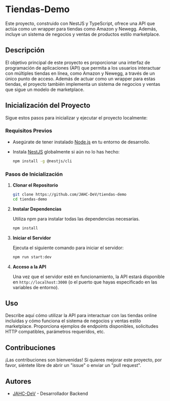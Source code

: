 # Tiendas-Demo

Este proyecto, construido con NestJS y TypeScript, ofrece una API que actúa como un wrapper para tiendas como Amazon y Newegg. Además, incluye un sistema de negocios y ventas de productos estilo marketplace.

## Descripción

El objetivo principal de este proyecto es proporcionar una interfaz de programación de aplicaciones (API) que permita a los usuarios interactuar con múltiples tiendas en línea, como Amazon y Newegg, a través de un único punto de acceso. Además de actuar como un wrapper para estas tiendas, el proyecto también implementa un sistema de negocios y ventas que sigue un modelo de marketplace.

## Inicialización del Proyecto

Sigue estos pasos para inicializar y ejecutar el proyecto localmente:

### Requisitos Previos

- Asegúrate de tener instalado [Node.js](https://nodejs.org/) en tu entorno de desarrollo.
- Instala [NestJS](https://nestjs.com/) globalmente si aún no lo has hecho:

    ```bash
    npm install -g @nestjs/cli
    ```

### Pasos de Inicialización

1. **Clonar el Repositorio**

    ```bash
    git clone https://github.com/JAHC-DeV/tiendas-demo
    cd tiendas-demo
    ```

2. **Instalar Dependencias**

    Utiliza npm para instalar todas las dependencias necesarias.

    ```bash
    npm install
    ```

3. **Iniciar el Servidor**

    Ejecuta el siguiente comando para iniciar el servidor:

    ```bash
    npm run start:dev
    ```

4. **Acceso a la API**

    Una vez que el servidor esté en funcionamiento, la API estará disponible en `http://localhost:3000` (o el puerto que hayas especificado en las variables de entorno).

## Uso

Describe aquí cómo utilizar la API para interactuar con las tiendas online incluidas y cómo funciona el sistema de negocios y ventas estilo marketplace. Proporciona ejemplos de endpoints disponibles, solicitudes HTTP compatibles, parámetros requeridos, etc.

## Contribuciones

¡Las contribuciones son bienvenidas! Si quieres mejorar este proyecto, por favor, siéntete libre de abrir un "issue" o enviar un "pull request".

## Autores

- [JAHC-DeV](https://github.com/JAHC-DeV) - Desarrollador Backend

